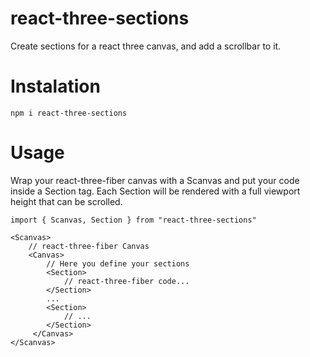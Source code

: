 # react-three-sections

Create sections for a react three canvas, and add a scrollbar to it.

# Instalation

`npm i react-three-sections`

# Usage

Wrap your react-three-fiber canvas with a Scanvas and put your code inside a Section tag. Each Section will be rendered with a full viewport height that can be scrolled.

```
import { Scanvas, Section } from "react-three-sections"

<Scanvas>
    // react-three-fiber Canvas
    <Canvas>
        // Here you define your sections
        <Section>
            // react-three-fiber code...
        </Section>
        ...
        <Section>
            // ...
        </Section>
     </Canvas>
</Scanvas>
```
